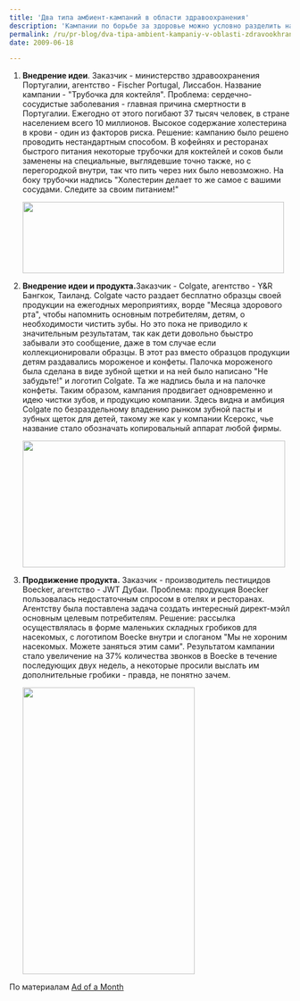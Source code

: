 ```yaml
---
title: 'Два типа амбиент-кампаний в области здравоохранения'
description: 'Кампании по борьбе за здоровье можно условно разделить на два типа. Одни продвигают определенный продукт, вторые продвигают идею отвтетсвенности за свое здоровье и своевременных обследований, соблюдения правил гигиены. Сегодня - о трех кампаниях, упомянутых на сайте <a href="http://adofdamonth.com">Ad of a Month</a>. Одна посвящена внедрению идеи ответственности за свое здоровье, вторая - смешанная, и третья - исключительно внедрение определенного продукта.'
permalink: /ru/pr-blog/dva-tipa-ambient-kampaniy-v-oblasti-zdravookhraneniya
date: 2009-06-18

---
```


<ol><li><strong>Внедрение идеи</strong>. Заказчик - министерство здравоохранения Португалии, агентство - Fischer Portugal, Лиссабон. Название кампании - "Трубочка для коктейля". Проблема: сердечно-сосудистые заболевания - главная причина смертности в Португалии. Ежегодно от этого погибают 37 тысяч человек, в стране населением всего 10 миллионов. Высокое содержание холестерина в крови - один из факторов риска. Решение: кампанию было решено проводить нестандартным способом. В кофейнях и ресторанах быстрого питания некоторые трубочки для коктейлей и соков были заменены на специальные, выглядевшие точно также, но с перегородкой внутри, так что пить через них было невозможно. На боку трубочки надпись "Холестерин делает то же самое с вашими сосудами. Следите за своим питанием!"

<img src="{{ site.assets }}/upload/original_strawguerillaaction.jpg" alt="" class="post__img" width="468" height="128"></li>
<li><strong>Внедрение идеи и продукта.</strong>Заказчик - Colgate, агентство - Y&R Бангкок, Таиланд. Colgate часто раздает бесплатно образцы своей продукции на ежегодных мероприятиях, ворде "Месяца здорового рта", чтобы напомнить основным потребителям, детям, о необходимости чистить зубы. Но это пока не приводило к значительным результатам, так как дети довольно бьыстро забывали это сообщение, даже в том случае если коллекционировали образцы. В этот раз вместо образцов продукции детям раздавались мороженое и конфеты. Палочка мороженого была сделана в виде зубной щетки и на ней было написано "Не забудьте!" и логотип Colgate. Та же надпись была и на палочке конфеты. Таким образом, кампания продвигает одновременно и идею чистки зубов, и продукцию компании. Здесь видна и амбиция Colgate по безраздельному владению рынком зубной пасты и зубных щеток для детей, такому же как у компании Ксерокс, чье название стало обозначать копировальный аппарат любой фирмы.

<img src="{{ site.assets }}/upload/original_colgate.jpg" alt="" class="post__img" width="470" height="227"></li>
<li><strong>Продвижение продукта.</strong> Заказчик - производитель пестицидов Boecker, агентство - JWT Дубаи. Проблема: продукция Boecker пользовалась недостаточным спросом в отелях и ресторанах. Агентству была поставлена задача создать интересный директ-мэйл основным целевым потребителям. Решение: рассылка осуществлялась в форме маленьких складных гробиков для насекомых, с логотипом Boecke внутри и слоганом "Мы не хороним насекомых. Можете заняться этим сами". Результатом кампании стало увеличение на 37% количества звонков в Boecke в течение последующих двух недель, а некоторые просили выслать им дополнительные гробики - правда, не понятно зачем.

<img src="{{ site.assets }}/upload/original_the_burial_of_pests.jpg" alt="" class="post__img" width="308" height="514"></li></ol>

По материалам <a href="http://adofdamonth.com">Ad of a Month</a>

